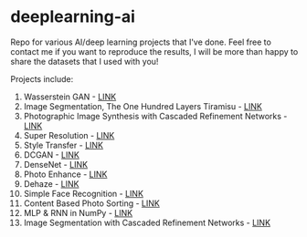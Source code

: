 # deeplearning-ai
Repo for various AI/deep learning projects that I've done. Feel free to contact me if you want to reproduce the results, I will be more than happy to share the datasets that I used with you!

Projects include:
1. Wasserstein GAN - [LINK](https://github.com/rrwiyatn/deeplearning-ai/tree/master/wasserstein_gan)
2. Image Segmentation, The One Hundred Layers Tiramisu - [LINK](https://github.com/rrwiyatn/deeplearning-ai/tree/master/tiramisu_segmentation)
3. Photographic Image Synthesis with Cascaded Refinement Networks - [LINK](https://github.com/rrwiyatn/deeplearning-ai/tree/master/photo_image_synthesis_CRN)
4. Super Resolution - [LINK](https://github.com/rrwiyatn/deeplearning-ai/tree/master/super_resolution)
5. Style Transfer - [LINK](https://github.com/rrwiyatn/deeplearning-ai/tree/master/style_transfer)
6. DCGAN - [LINK](https://github.com/rrwiyatn/deeplearning-ai/tree/master/dcgan)
7. DenseNet - [LINK](https://github.com/rrwiyatn/deeplearning-ai/tree/master/densenet)
8. Photo Enhance - [LINK](https://github.com/rrwiyatn/deeplearning-ai/tree/master/photo_enhance)
9. Dehaze - [LINK](https://github.com/rrwiyatn/deeplearning-ai/tree/master/dehaze)
10. Simple Face Recognition - [LINK](https://github.com/rrwiyatn/deeplearning-ai/tree/master/simple_face_recognition)
11. Content Based Photo Sorting - [LINK](https://github.com/rrwiyatn/deeplearning-ai/tree/master/photo_content_sorting)
12. MLP & RNN in NumPy - [LINK](https://github.com/rrwiyatn/deeplearning-ai/tree/master/neural_network)
13. Image Segmentation with Cascaded Refinement Networks - [LINK](https://github.com/rrwiyatn/deeplearning-ai/tree/master/CRN_segmentation)
